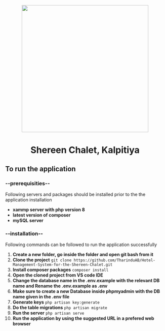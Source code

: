 <p align="center" > <img src="https://2.bp.blogspot.com/-duP2WIppnvM/Vcr5MXUgVaI/AAAAAAAADnY/KhrgLmqRCE0/s1600/hotel-management-online.gif" width="400"></p>
<h1 align="center"> Shereen Chalet, Kalpitiya</h1>

## To run the application

### --prerequisities--

  Following servers and packages should be installed prior to the the application installation

- **xammp server with php version 8**
- **latest version of composer**
- **mySQL server**

### --installation--
  
  Following commands can be followed to run the application successfully

1. **Create a new folder, go inside the folder and open git bash from it** 
2. **Clone the project** `git clone https://github.com/TharinduAB/Hotel-Management-System-for-the-Shereen-Chalet.git`
3. **Install composer packages** `composer install`
4. **Open the cloned project from VS code IDE**
5. **Change the database name in the .env.example with the relevant DB name and Rename the .env.example as .env**
6. **Make sure to create a new Database inside phpmyadmin with the DB name given in the .env file**
7. **Generate keys** `php artisan key:generate`
8. **Do the table migrations** `php artisan migrate`
9. **Run the server** `php artisan serve`
10. **Run the application by using the suggested URL in a prefered web browser**

